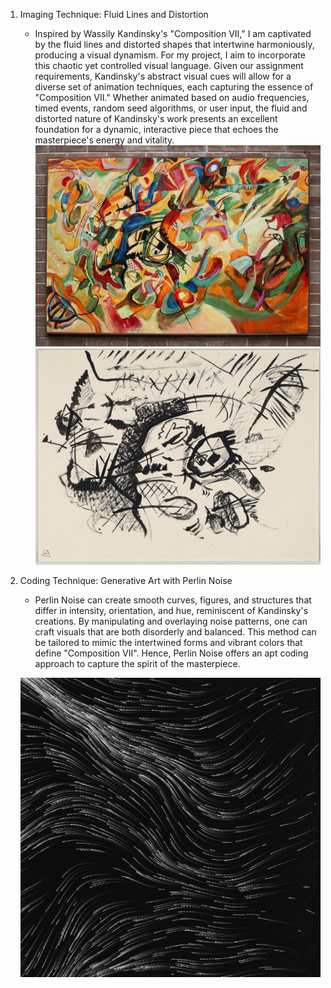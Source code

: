 1. Imaging Technique: Fluid Lines and Distortion
    - Inspired by Wassily Kandinsky's "Composition VII," I am captivated by the fluid lines and distorted shapes that intertwine harmoniously, producing a visual dynamism. For my project, I aim to incorporate this chaotic yet controlled visual language. Given our assignment requirements, Kandinsky's abstract visual cues will allow for a diverse set of animation techniques, each capturing the essence of "Composition VII." Whether animated based on audio frequencies, timed events, random seed algorithms, or user input, the fluid and distorted nature of Kandinsky's work presents an excellent foundation for a dynamic, interactive piece that echoes the masterpiece's energy and vitality.
![An image of Composition VII](readmeImages/1Composition-VII.jpg)
![An image of Composition VII](readmeImages/2Composition-VII.jpg)

2. Coding Technique: Generative Art with Perlin Noise
    - Perlin Noise can create smooth curves, figures, and structures that differ in intensity, orientation, and hue, reminiscent of Kandinsky's creations. By manipulating and overlaying noise patterns, one can craft visuals that are both disorderly and balanced. This method can be tailored to mimic the intertwined forms and vibrant colors that define "Composition VII". Hence, Perlin Noise offers an apt coding approach to capture the spirit of the masterpiece.
    
    ![An image of Composition VII](readmeImages/perlinnoise.PNG)